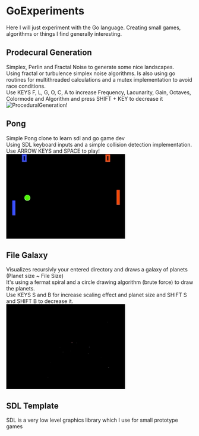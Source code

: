 # GoExperiments
Here I will just experiment with the Go language. Creating small games, algorithms or things I find generally interesting.

## Prodecural Generation
Simplex, Perlin and Fractal Noise to generate some nice landscapes.<br/>
Using fractal or turbulence simplex noise algorithms. Is also using go routines for multithreaded calculations and a mutex implementation to avoid race conditions. </br>
Use KEYS F, L, G, O, C, A to increase Frequency, Lacunarity, Gain, Octaves, Colormode and Algorithm and press SHIFT + KEY to decrease it<br/>
![ProceduralGeneration!](docs/procGen.gif)

## Pong
Simple Pong clone to learn sdl and go game dev<br/>
Using SDL keyboard inputs and a simple collision detection implementation. </br>
Use ARROW KEYS and SPACE to play!</br>
![Pong!](docs/pong.gif)

## File Galaxy
Visualizes recursivly your entered directory and draws a galaxy of planets (Planet size ~ File Size)</br>
It's using a fermat spiral and a circle drawing algorithm (brute force) to draw the planets. </br>
Use KEYS S and B for increase scaling effect and planet size and SHIFT S and SHIFT B to decrease it. </br> 
![File Galaxy!](docs/filevizualizer.gif)

## SDL Template
SDL is a very low level graphics library which I use for small prototype games
